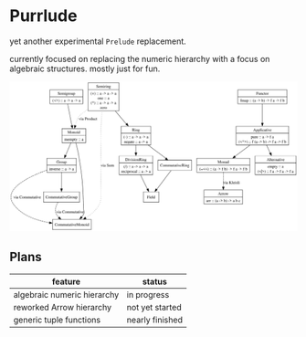# Purrlude

yet another experimental `Prelude` replacement.

currently focused on replacing the numeric hierarchy with a focus on algebraic
structures. mostly just for fun.

![diagram illustrating the purrlude numeric class hierarchy](./Numeric.svg)

## Plans

feature                            | status
-----------------------------------|-------
algebraic numeric hierarchy	       | in progress
reworked Arrow hierarchy           | not yet started
generic tuple functions            | nearly finished

